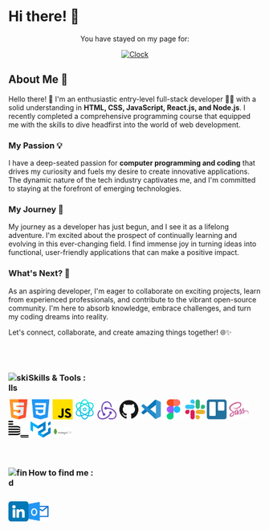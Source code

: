 # Hi there! 👋

<p align="center">
You have stayed on my page for:
</p>

<p align="center">
<a href="https://github.com/tomchen/animated-svg-clock" title="Animated SVG clock"><img src="https://github.com/tomchen/animated-svg-clock/raw/master/clock.svg" alt="Clock" width="200px" height="200px"></a>
</p>

## About Me 🚀

Hello there! 👋 I'm an enthusiastic entry-level full-stack developer 🧑‍💻 with a solid understanding in **HTML, CSS, JavaScript, React.js, and Node.js**. I recently completed a comprehensive programming course that equipped me with the skills to dive headfirst into the world of web development.

### My Passion 💡

I have a deep-seated passion for **computer programming and coding** that drives my curiosity and fuels my desire to create innovative applications. The dynamic nature of the tech industry captivates me, and I'm committed to staying at the forefront of emerging technologies.

### My Journey 🌟

My journey as a developer has just begun, and I see it as a lifelong adventure. I'm excited about the prospect of continually learning and evolving in this ever-changing field. I find immense joy in turning ideas into functional, user-friendly applications that can make a positive impact.

### What's Next? 🌱

As an aspiring developer, I'm eager to collaborate on exciting projects, learn from experienced professionals, and contribute to the vibrant open-source community. I'm here to absorb knowledge, embrace challenges, and turn my coding dreams into reality.

Let's connect, collaborate, and create amazing things together! 🌐✨

<br/>
<br/>

### Skills & Tools : <img align="left" alt="skills" width="40px" src="https://cdn-icons-png.flaticon.com/512/3696/3696638.png"/>

<br/>

<div>

<img alt="HTML5" title="HTML5" width="40px" src="html5.png"  />
<img alt="CSS3" title="CSS3" width="40px" src="css3.png" />
<img alt="JavaScript" title="JavaScript" width="40px" src="JavaScript.png" />
<img alt="React" title="React.js" width="40px" src="React.png" />
<img alt="Node" title="Node.js" width="40px" src="node.png" />
<img alt="GitHub" title="GitHub" width="40px" src="github.svg" />
<img alt="VSCode" title="VSCode" width="40px" src="vscode.svg" />
<img alt="Figma" title="Figma" width="40px" src="figma.svg" />
<img alt="Slack" title="Slack" width="40px" src="slack.svg" />
<img alt="Trello" title="Trello" width="40px" src="trello.svg" />
<img alt="SASS" title="SASS" width="40px" src="sass.svg" />
<img alt="BEM" title="BEM" width="40px" src="bem.svg" />
<img alt="MUI" title="Material UI" width="40px" src="material-ui.svg" />
<img alt="MongoDB" title="MongoDB" width="40px" src="mongodb.svg" />

</div>

<br/>
<br/>

### How to find me <img align="left" alt="find" width="40px" src="https://cdn-icons-png.flaticon.com/512/2500/2500099.png"/>:

<br/>

[<img align="left" alt="Linkedin" width="40px" src="linkedin.png" />](www.linkedin.com/in/alin-lechintan)
[<img align="left" alt="Outlook" width="40px" src="image.png" />](mailto:alin.lechintan@outlook.com)
